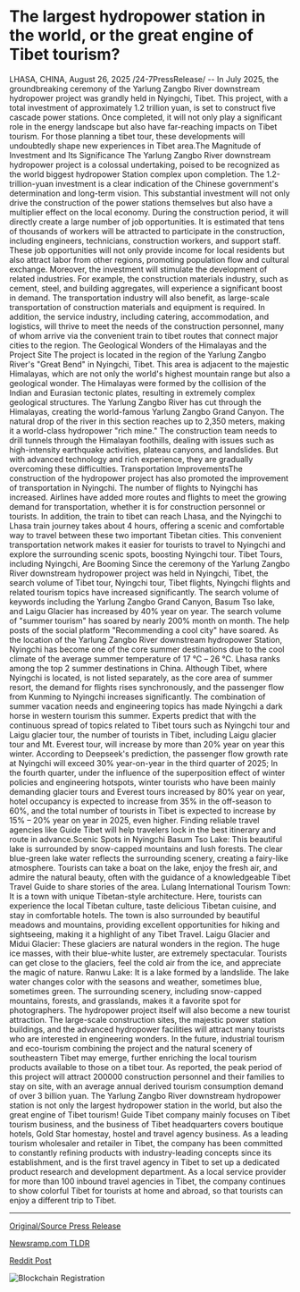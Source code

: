 # The largest hydropower station in the world, or the great engine of Tibet tourism?

LHASA, CHINA, August 26, 2025 /24-7PressRelease/ -- In July 2025, the groundbreaking ceremony of the Yarlung Zangbo River downstream hydropower project was grandly held in Nyingchi, Tibet. This project, with a total investment of approximately 1.2 trillion yuan, is set to construct five cascade power stations. Once completed, it will not only play a significant role in the energy landscape but also have far-reaching impacts on Tibet tourism. For those planning a tibet tour, these developments will undoubtedly shape new experiences in Tibet area.​  The Magnitude of Investment and Its Significance​  The Yarlung Zangbo River downstream hydropower project is a colossal undertaking, poised to be recognized as the world biggest hydropower Station complex upon completion. The 1.2-trillion-yuan investment is a clear indication of the Chinese government's determination and long-term vision. This substantial investment will not only drive the construction of the power stations themselves but also have a multiplier effect on the local economy.​  During the construction period, it will directly create a large number of job opportunities. It is estimated that tens of thousands of workers will be attracted to participate in the construction, including engineers, technicians, construction workers, and support staff. These job opportunities will not only provide income for local residents but also attract labor from other regions, promoting population flow and cultural exchange.​  Moreover, the investment will stimulate the development of related industries. For example, the construction materials industry, such as cement, steel, and building aggregates, will experience a significant boost in demand. The transportation industry will also benefit, as large-scale transportation of construction materials and equipment is required. In addition, the service industry, including catering, accommodation, and logistics, will thrive to meet the needs of the construction personnel, many of whom arrive via the convenient train to tibet routes that connect major cities to the region.​  The Geological Wonders of the Himalayas and the Project Site​  The project is located in the region of the Yarlung Zangbo River's "Great Bend" in Nyingchi, Tibet. This area is adjacent to the majestic Himalayas, which are not only the world's highest mountain range but also a geological wonder. The Himalayas were formed by the collision of the Indian and Eurasian tectonic plates, resulting in extremely complex geological structures.​  The Yarlung Zangbo River has cut through the Himalayas, creating the world-famous Yarlung Zangbo Grand Canyon. The natural drop of the river in this section reaches up to 2,350 meters, making it a world-class hydropower "rich mine." The construction team needs to drill tunnels through the Himalayan foothills, dealing with issues such as high-intensity earthquake activities, plateau canyons, and landslides. But with advanced technology and rich experience, they are gradually overcoming these difficulties.​  Transportation Improvements​  The construction of the hydropower project has also promoted the improvement of transportation in Nyingchi. The number of flights to Nyingchi has increased. Airlines have added more routes and flights to meet the growing demand for transportation, whether it is for construction personnel or tourists. In addition, the train to tibet can reach Lhasa, and the Nyingchi to Lhasa train journey takes about 4 hours, offering a scenic and comfortable way to travel between these two important Tibetan cities. This convenient transportation network makes it easier for tourists to travel to Nyingchi and explore the surrounding scenic spots, boosting Nyingchi tour.​  Tibet Tours, including Nyingchi, Are Booming​  Since the ceremony of the Yarlung Zangbo River downstream hydropower project was held in Nyingchi, Tibet, the search volume of Tibet tour, Nyingchi tour, Tibet flights, Nyingchi flights and related tourism topics have increased significantly. The search volume of keywords including the Yarlung Zangbo Grand Canyon, Basum Tso lake, and Laigu Glacier has increased by 40% year on year. The search volume of "summer tourism" has soared by nearly 200% month on month. The help posts of the social platform "Recommending a cool city" have soared. As the location of the Yarlung Zangbo River downstream hydropower Station, Nyingchi has become one of the core summer destinations due to the cool climate of the average summer temperature of 17 ℃ – 26 ℃. Lhasa ranks among the top 2 summer destinations in China. Although Tibet, where Nyingchi is located, is not listed separately, as the core area of summer resort, the demand for flights rises synchronously, and the passenger flow from Kunming to Nyingchi increases significantly. The combination of summer vacation needs and engineering topics has made Nyingchi a dark horse in western tourism this summer. Experts predict that with the continuous spread of topics related to Tibet tours such as Nyingchi tour and Laigu glacier tour, the number of tourists in Tibet, including Laigu glacier tour and Mt. Everest tour, will increase by more than 20% year on year this winter.  According to Deepseek's prediction, the passenger flow growth rate at Nyingchi will exceed 30% year-on-year in the third quarter of 2025; In the fourth quarter, under the influence of the superposition effect of winter policies and engineering hotspots, winter tourists who have been mainly demanding glacier tours and Everest tours increased by 80% year on year, hotel occupancy is expected to increase from 35% in the off-season to 60%, and the total number of tourists in Tibet is expected to increase by 15% – 20% year on year in 2025, even higher. Finding reliable travel agencies like Guide Tibet will help travelers lock in the best itinerary and route in advance.​  Scenic Spots in Nyingchi​  Basum Tso Lake: This beautiful lake is surrounded by snow-capped mountains and lush forests. The clear blue-green lake water reflects the surrounding scenery, creating a fairy-like atmosphere. Tourists can take a boat on the lake, enjoy the fresh air, and admire the natural beauty, often with the guidance of a knowledgeable Tibet Travel Guide to share stories of the area.​  Lulang International Tourism Town: It is a town with unique Tibetan-style architecture. Here, tourists can experience the local Tibetan culture, taste delicious Tibetan cuisine, and stay in comfortable hotels. The town is also surrounded by beautiful meadows and mountains, providing excellent opportunities for hiking and sightseeing, making it a highlight of any Tibet Travel.​ Laigu Glacier and Midui Glacier: These glaciers are natural wonders in the region. The huge ice masses, with their blue-white luster, are extremely spectacular. Tourists can get close to the glaciers, feel the cold air from the ice, and appreciate the magic of nature.​  Ranwu Lake: It is a lake formed by a landslide. The lake water changes color with the seasons and weather, sometimes blue, sometimes green. The surrounding scenery, including snow-capped mountains, forests, and grasslands, makes it a favorite spot for photographers.​  The hydropower project itself will also become a new tourist attraction. The large-scale construction sites, the majestic power station buildings, and the advanced hydropower facilities will attract many tourists who are interested in engineering wonders. In the future, industrial tourism and eco-tourism combining the project and the natural scenery of southeastern Tibet may emerge, further enriching the local tourism products available to those on a tibet tour.​  As reported, the peak period of this project will attract 200000 construction personnel and their families to stay on site, with an average annual derived tourism consumption demand of over 3 billion yuan. The Yarlung Zangbo River downstream hydropower station is not only the largest hydropower station in the world, but also the great engine of Tibet tourism!  Guide Tibet company mainly focuses on Tibet tourism business, and the business of Tibet headquarters covers boutique hotels, Gold Star homestay, hostel and travel agency business. As a leading tourism wholesaler and retailer in Tibet, the company has been committed to constantly refining products with industry-leading concepts since its establishment, and is the first travel agency in Tibet to set up a dedicated product research and development department. As a local service provider for more than 100 inbound travel agencies in Tibet, the company continues to show colorful Tibet for tourists at home and abroad, so that tourists can enjoy a different trip to Tibet. 

---

[Original/Source Press Release](https://www.24-7pressrelease.com/press-release/526164/the-largest-hydropower-station-in-the-world-or-the-great-engine-of-tibet-tourism)
                    

[Newsramp.com TLDR](https://newsramp.com/curated-news/china-s-1-2t-tibet-hydropower-project-boosts-tourism-and-economy/02aa85bc2e19c0387fc658f38faa0582) 

 



[Reddit Post](https://www.reddit.com/r/Business_NewsRamp/comments/1n0f8to/chinas_12t_tibet_hydropower_project_boosts/) 



![Blockchain Registration](https://cdn.newsramp.app/24-7PressRelease/qrcode/258/26/chipzTkM.webp)